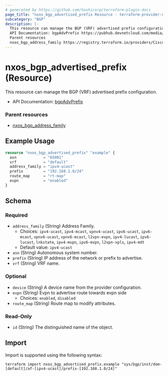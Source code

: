 ```yaml
---
# generated by https://github.com/hashicorp/terraform-plugin-docs
page_title: "nxos_bgp_advertised_prefix Resource - terraform-provider-nxos"
subcategory: "BGP"
description: |-
  This resource can manage the BGP (VRF) advertised prefix configuration.
  API Documentation: bgpAdvPrefix https://pubhub.devnetcloud.com/media/dme-docs-10-2-2/docs/Routing%20and%20Forwarding/bgp:AdvPrefix/
  Parent resources
  nxos_bgp_address_family https://registry.terraform.io/providers/CiscoDevNet/nxos/latest/docs/resources/bgp_address_family
---
```


# nxos_bgp_advertised_prefix (Resource)

This resource can manage the BGP (VRF) advertised prefix configuration.

- API Documentation: [bgpAdvPrefix](https://pubhub.devnetcloud.com/media/dme-docs-10-2-2/docs/Routing%20and%20Forwarding/bgp:AdvPrefix/)

### Parent resources

- [nxos_bgp_address_family](https://registry.terraform.io/providers/CiscoDevNet/nxos/latest/docs/resources/bgp_address_family)

## Example Usage

```terraform
resource "nxos_bgp_advertised_prefix" "example" {
  asn            = "65001"
  vrf            = "default"
  address_family = "ipv4-ucast"
  prefix         = "192.168.1.0/24"
  route_map      = "rt-map"
  evpn           = "enabled"
}
```

<!-- schema generated by tfplugindocs -->
## Schema

### Required

- `address_family` (String) Address Family.
  - Choices: `ipv4-ucast`, `ipv4-mcast`, `vpnv4-ucast`, `ipv6-ucast`, `ipv6-mcast`, `vpnv6-ucast`, `vpnv6-mcast`, `l2vpn-evpn`, `ipv4-lucast`, `ipv6-lucast`, `lnkstate`, `ipv4-mvpn`, `ipv6-mvpn`, `l2vpn-vpls`, `ipv4-mdt`
  - Default value: `ipv4-ucast`
- `asn` (String) Autonomous system number.
- `prefix` (String) IP address of the network or prefix to advertise.
- `vrf` (String) VRF name.

### Optional

- `device` (String) A device name from the provider configuration.
- `evpn` (String) Evpn to advertise route towards evpn side
  - Choices: `enabled`, `disabled`
- `route_map` (String) Route map to modify attributes.

### Read-Only

- `id` (String) The distinguished name of the object.

## Import

Import is supported using the following syntax:

```shell
terraform import nxos_bgp_advertised_prefix.example "sys/bgp/inst/dom-[default]/af-[ipv4-ucast]/prefix-[192.168.1.0/24]"
```
